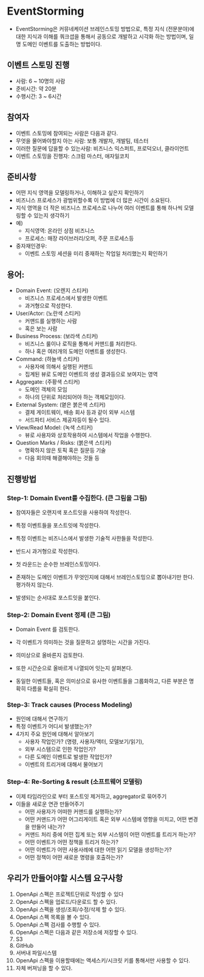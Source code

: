 # EventStorming

- EventStorming은 커뮤네케이션 브레인스토밍 방법으로, 특정 지식 (전문분야)에 대한 지식과 이해를 쿼크셥을 통해서 공동으로 개발하고 시각화 하는 방법이며, 일명 도메인 이벤트를 도출하는 방법이다.
 
## 이벤트 스토밍 진행

-  사람: 6 ~ 10명의 사람
-  준비시간: 약 20분
-  수행시간: 3 ~ 6시간
    
## 참여자
 
- 이벤트 스토밍에 참여되는 사람은 다음과 같다.
- 무엇을 물어봐야할지 아는 사람: 보통 개발자, 개발팀, 테스터
- 이러한 질문에 답을할 수 있는사람: 비즈니스 익스퍼트, 프로덕오너, 클라이언트
- 이벤트 스토밍을 진행자: 스크럼 마스터, 애자일코치
 
## 준비사항

- 어떤 지식 영역을 모델링하거나, 이해하고 싶은지 확인하기
- 비즈니스 프로세스가 광범위할수록 이 방법에 더 많은 시간이 소요된다.
- 지식 영역을 더 작은 비즈니스 프로세스로 나누어 여러 이벤트를 통해 하나씩 모델링할 수 있는지 생각하기
- 예)
  - 지식영역: 온라인 상점 비즈니스
  - 프로세스: 매장 라이브러리/오퍼, 주문 프로세스등
- 중자재인경우:
  - 이벤트 스토밍 세션을 미리 중재하는 작업일 처리했는지 확인하기
 
## 용어:

- Domain Event: (오렌지 스티커)
  - 비즈니스 프로세스에서 발생한 이벤트
  - 과거형으로 작성한다.
- User/Actor: (노란색 스티커)
  - 커맨드를 실행하는 사람
  - 혹은 보는 사람
- Business Process: (보라색 스티커)
  - 비즈니스 룰이나 로직을 통해서 커맨드를 처리한다.
  - 하나 혹은 여러개의 도메인 이벤트를 생성한다.
- Command: (하늘색 스티커)
  - 사용자에 의해서 실행된 커맨드
  - 집계된 뷰로 도메인 이벤트의 생성 결과등으로 보여지는 영역
- Aggregate: (주황색 스티커)
  - 도메인 객체의 모임
  - 하나의 단위로 처리되어야 하는 객체모임이다.
- External System: (옅은 붉은색 스티커)
  - 결제 게이트웨이, 배송 회사 등과 같이 외부 시스템
  - 서드파티 서비스 제공자등이 될수 있다.
- View/Read Model: (녹색 스티커)
  - 뷰로 사용자와 상호작용하여 시스템에서 작업을 수행한다.
- Question Marks / Risks: (붉은색 스티커)
  - 명확하지 않은 토픽 혹은 질문등 기술
  - 다음 회의때 해결해야하는 것들 등

## 진행방법

### Step-1: Domain Event를 수집한다. (큰 그림을 그림)

- 참여자들은 오랜지색 포스트잇을 사용하여 작성한다.
- 특정 이벤트들을 포스트잇에 작성한다.
- 특정 이벤트는 비즈니스에서 발생한 기술적 사한들을 작성한다.
- 반드시 과거형으로 작성한다.

- 첫 라운드는 순수한 브레인스토밍이다.
- 존재하는 도메인 이벤트가 무엇인지에 대해서 브레인스토밍으로 뽑아내기만 한다. 평가하지 않는다.
- 발생되는 순서대로 포스트잇을 붙인다.

### Step-2: Domain Event 정제 (큰 그림)

- Domain Event 를 검토한다.
- 각 이벤트가 의미하는 것을 질문하고 설명하는 시간을 가진다.
- 의미상으로 올바른지 검토한다.

- 또한 시간순으로 올바르게 나열되어 잇는지 살펴본다.
- 동일한 이벤트들, 혹은 의미상으로 유사한 이벤트들을 그룹화하고, 다른 부분은 명확히 다름을 확실히 한다.

### Step-3: Track causes (Process Modeling)

- 원인에 대해서 연구하기
- 특정 이벤트가 어디서 발생했는가?
- 4가지 주요 원인에 대해서 알아보기
  - 사용자 작업인가? (명령, 사용자/액터, 모델보기/읽기),
  - 외부 시스템으로 인한 작업인가?
  - 다른 도메인 이벤트로 발생한 작업인가?
  - 이벤트의 트리거에 대해서 물어보기

### Step-4: Re-Sorting & result (소프트웨어 모델링)

- 이제 타임라인으로 부터 포스트잇 제거하고, aggregator로 묶어주기
- 이들을 새로운 연관 만들어주기
  - 어떤 사용자가 어떠한 커맨드를 실행하는가?
  - 어떤 커맨드가 어떤 어그리게이트 혹은 외부 시스템에 영향을 미치고, 어떤 변경을 만들어 내는가?
  - 커맨드 처리 중에 어떤 집계 또는 외부 시스템이 어떤 이벤트를 트리거 하는가?
  - 어떤 이벤트가 어떤 정책을 트리거 하는가?
  - 어떤 이벤트가 어떤 사용사례에 대한 어떤 읽기 모델을 생성하는가?
  - 어떤 정책이 어떤 새로운 명령을 호출하는가?

## 우리가 만들어야할 시스템 요구사항

1. OpenApi 스펙은 프로젝트단위로 작성할 수 있다
2. OpenApi 스펙을 업로드/다운로드 할 수 있다.
3. OpenApi 스펙을 생성/조회/수정/삭제 할 수 있다.
4. OpenApi 스펙 목록을 볼 수 있다.
5. OpenApi 스펙 검사를 수행할 수 있다.
6. OpenApi 스펙은 다음과 같은 저장소에 저장할 수 있다.
  1. S3
  2. GitHub
  3. 서버내 파일시스템
7. OpenApi 스펙을 이용할때에는 액세스키/시크릿 키를 통해서만 사용할 수 있다.
8. 자체 버져닝을 할 수 있다.

